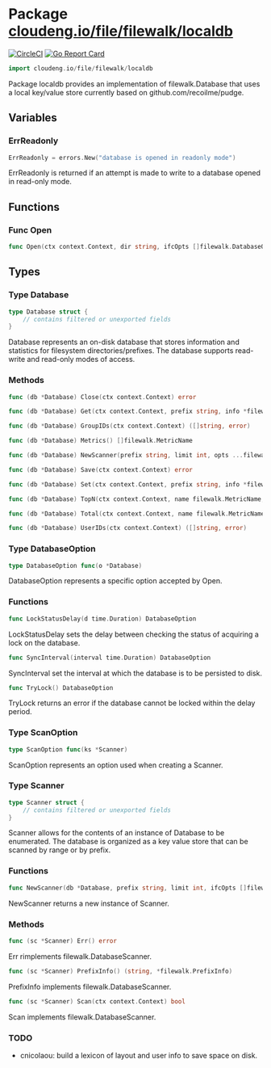 # Package [cloudeng.io/file/filewalk/localdb](https://pkg.go.dev/cloudeng.io/file/filewalk/localdb?tab=doc)
[![CircleCI](https://circleci.com/gh/cloudengio/go.gotools.svg?style=svg)](https://circleci.com/gh/cloudengio/go.gotools) [![Go Report Card](https://goreportcard.com/badge/cloudeng.io/file/filewalk/localdb)](https://goreportcard.com/report/cloudeng.io/file/filewalk/localdb)

```go
import cloudeng.io/file/filewalk/localdb
```

Package localdb provides an implementation of filewalk.Database that uses a
local key/value store currently based on github.com/recoilme/pudge.

## Variables
### ErrReadonly
```go
ErrReadonly = errors.New("database is opened in readonly mode")

```
ErrReadonly is returned if an attempt is made to write to a database opened
in read-only mode.



## Functions
### Func Open
```go
func Open(ctx context.Context, dir string, ifcOpts []filewalk.DatabaseOption, opts ...DatabaseOption) (filewalk.Database, error)
```



## Types
### Type Database
```go
type Database struct {
	// contains filtered or unexported fields
}
```
Database represents an on-disk database that stores information and
statistics for filesystem directories/prefixes. The database supports
read-write and read-only modes of access.

### Methods

```go
func (db *Database) Close(ctx context.Context) error
```


```go
func (db *Database) Get(ctx context.Context, prefix string, info *filewalk.PrefixInfo) (bool, error)
```


```go
func (db *Database) GroupIDs(ctx context.Context) ([]string, error)
```


```go
func (db *Database) Metrics() []filewalk.MetricName
```


```go
func (db *Database) NewScanner(prefix string, limit int, opts ...filewalk.ScannerOption) filewalk.DatabaseScanner
```


```go
func (db *Database) Save(ctx context.Context) error
```


```go
func (db *Database) Set(ctx context.Context, prefix string, info *filewalk.PrefixInfo) error
```


```go
func (db *Database) TopN(ctx context.Context, name filewalk.MetricName, n int, opts ...filewalk.MetricOption) ([]filewalk.Metric, error)
```


```go
func (db *Database) Total(ctx context.Context, name filewalk.MetricName, opts ...filewalk.MetricOption) (int64, error)
```


```go
func (db *Database) UserIDs(ctx context.Context) ([]string, error)
```




### Type DatabaseOption
```go
type DatabaseOption func(o *Database)
```
DatabaseOption represents a specific option accepted by Open.

### Functions

```go
func LockStatusDelay(d time.Duration) DatabaseOption
```
LockStatusDelay sets the delay between checking the status of acquiring a
lock on the database.


```go
func SyncInterval(interval time.Duration) DatabaseOption
```
SyncInterval set the interval at which the database is to be persisted to
disk.


```go
func TryLock() DatabaseOption
```
TryLock returns an error if the database cannot be locked within the delay
period.




### Type ScanOption
```go
type ScanOption func(ks *Scanner)
```
ScanOption represents an option used when creating a Scanner.


### Type Scanner
```go
type Scanner struct {
	// contains filtered or unexported fields
}
```
Scanner allows for the contents of an instance of Database to be enumerated.
The database is organized as a key value store that can be scanned by range
or by prefix.

### Functions

```go
func NewScanner(db *Database, prefix string, limit int, ifcOpts []filewalk.ScannerOption, opts ...ScanOption) *Scanner
```
NewScanner returns a new instance of Scanner.



### Methods

```go
func (sc *Scanner) Err() error
```
Err rimplements filewalk.DatabaseScanner.


```go
func (sc *Scanner) PrefixInfo() (string, *filewalk.PrefixInfo)
```
PrefixInfo implements filewalk.DatabaseScanner.


```go
func (sc *Scanner) Scan(ctx context.Context) bool
```
Scan implements filewalk.DatabaseScanner.







### TODO
- cnicolaou: build a lexicon of layout and user info
to save space on disk.




